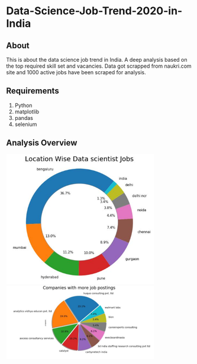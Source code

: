 # Data-Science-Job-Trend-2020-in-India
## About
This is about the data science job trend in India. A deep analysis based on the top required skill set and vacancies. Data got scrapped from naukri.com site and 
1000 active jobs have been scraped for analysis.

## Requirements
1. Python
2. matplotlib
3. pandas
4. selenium

## Analysis Overview

<img src="Images/Capture1.JPG" width=400>
<img src="Images/Capture2.JPG" width=400>

